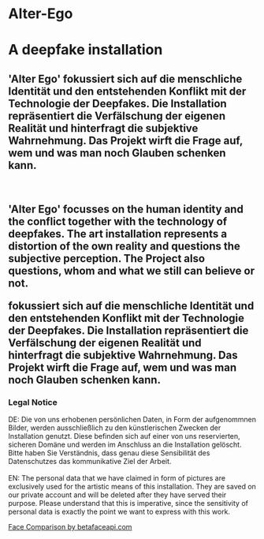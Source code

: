 # Alter-Ego
<h1>A deepfake installation</h1>

<h2>'Alter Ego' fokussiert sich auf die menschliche Identität und den entstehenden Konflikt mit der Technologie der Deepfakes. Die Installation repräsentiert die Verfälschung der eigenen Realität und hinterfragt die subjektive Wahrnehmung. Das Projekt wirft die Frage auf, wem und was man noch Glauben schenken kann.</h2>
</br>
<h2>'Alter Ego' focusses on the human identity and the conflict together with the technology of deepfakes. The art installation represents a distortion of the own reality and questions the subjective perception. The Project also questions, whom and what we still can believe or not.
  
  fokussiert sich auf die menschliche Identität und den entstehenden Konflikt mit der Technologie der Deepfakes. Die Installation repräsentiert die Verfälschung der eigenen Realität und hinterfragt die subjektive Wahrnehmung. Das Projekt wirft die Frage auf, wem und was man noch Glauben schenken kann.
  

<h3>Legal Notice</h3>
<p> DE: 
Die von uns erhobenen persönlichen Daten, in Form der aufgenommnen Bilder, werden ausschließlich zu den künstlerischen Zwecken der Installation genutzt. Diese befinden sich auf einer von uns reservierten, sicheren Domäne und werden im Anschluss an die Installation gelöscht. Bitte haben Sie Verständnis, dass genau diese Sensibilität des Datenschutzes das kommunikative Ziel der Arbeit.
</br>
  </br>
EN:
The personal data that we have claimed in form of pictures are exclusively used  for the artistic means of this installation. They are saved on our private account and will be deleted after they have served their purpose. Please understand that this is imperative, since the sensitivity of personal data is exactly the point we want to express with this work.</p>

<!-- Begin Betafaceapi.com Attribution Snippet -->
<a href="http://betafaceapi.com/" onclick="__gaTracker('send', 'event', 'outbound-article', 'http://betafaceapi.com/', 'Face Recognition by betafaceapi.com');" title="Face Recognition by betafaceapi.com">Face Comparison by betafaceapi.com</a>
<!-- End Betafaceapi.com Attribution Snippet -->
